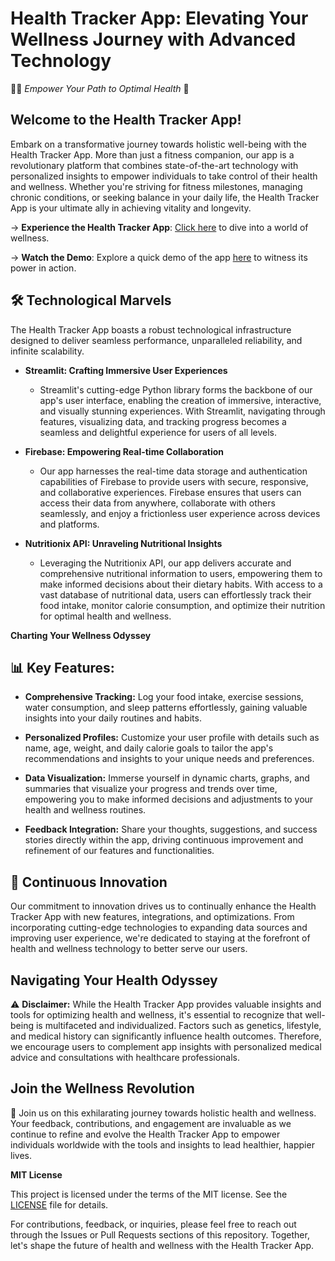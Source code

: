 # Health Tracker App: Elevating Your Wellness Journey with Advanced Technology

🏃‍♂️ *Empower Your Path to Optimal Health* 🥦

## **Welcome to the Health Tracker App!**

Embark on a transformative journey towards holistic well-being with the Health Tracker App. More than just a fitness companion, our app is a revolutionary platform that combines state-of-the-art technology with personalized insights to empower individuals to take control of their health and wellness. Whether you're striving for fitness milestones, managing chronic conditions, or seeking balance in your daily life, the Health Tracker App is your ultimate ally in achieving vitality and longevity.

-> **Experience the Health Tracker App**: [Click here](https://healthtrackapp.streamlit.app/?embed_options=dark_theme) to dive into a world of wellness.

-> **Watch the Demo**: Explore a quick demo of the app [here](#) to witness its power in action.

## 🛠️ **Technological Marvels**

The Health Tracker App boasts a robust technological infrastructure designed to deliver seamless performance, unparalleled reliability, and infinite scalability.

- **Streamlit: Crafting Immersive User Experiences**
  - Streamlit's cutting-edge Python library forms the backbone of our app's user interface, enabling the creation of immersive, interactive, and visually stunning experiences. With Streamlit, navigating through features, visualizing data, and tracking progress becomes a seamless and delightful experience for users of all levels.

- **Firebase: Empowering Real-time Collaboration**
  - Our app harnesses the real-time data storage and authentication capabilities of Firebase to provide users with secure, responsive, and collaborative experiences. Firebase ensures that users can access their data from anywhere, collaborate with others seamlessly, and enjoy a frictionless user experience across devices and platforms.

- **Nutritionix API: Unraveling Nutritional Insights**
  - Leveraging the Nutritionix API, our app delivers accurate and comprehensive nutritional information to users, empowering them to make informed decisions about their dietary habits. With access to a vast database of nutritional data, users can effortlessly track their food intake, monitor calorie consumption, and optimize their nutrition for optimal health and wellness.

**Charting Your Wellness Odyssey**

## 📊 **Key Features:**

- **Comprehensive Tracking:** Log your food intake, exercise sessions, water consumption, and sleep patterns effortlessly, gaining valuable insights into your daily routines and habits.

- **Personalized Profiles:** Customize your user profile with details such as name, age, weight, and daily calorie goals to tailor the app's recommendations and insights to your unique needs and preferences.

- **Data Visualization:** Immerse yourself in dynamic charts, graphs, and summaries that visualize your progress and trends over time, empowering you to make informed decisions and adjustments to your health and wellness routines.

- **Feedback Integration:** Share your thoughts, suggestions, and success stories directly within the app, driving continuous improvement and refinement of our features and functionalities.

## 🤖 **Continuous Innovation**

Our commitment to innovation drives us to continually enhance the Health Tracker App with new features, integrations, and optimizations. From incorporating cutting-edge technologies to expanding data sources and improving user experience, we're dedicated to staying at the forefront of health and wellness technology to better serve our users.

## **Navigating Your Health Odyssey**

⚠️ **Disclaimer:** While the Health Tracker App provides valuable insights and tools for optimizing health and wellness, it's essential to recognize that well-being is multifaceted and individualized. Factors such as genetics, lifestyle, and medical history can significantly influence health outcomes. Therefore, we encourage users to complement app insights with personalized medical advice and consultations with healthcare professionals.

## **Join the Wellness Revolution**

🌟 Join us on this exhilarating journey towards holistic health and wellness. Your feedback, contributions, and engagement are invaluable as we continue to refine and evolve the Health Tracker App to empower individuals worldwide with the tools and insights to lead healthier, happier lives.

**MIT License**

This project is licensed under the terms of the MIT license. See the [LICENSE](https://github.com/ishita48/Health_Track_App/blob/main/LICENSE) file for details.

For contributions, feedback, or inquiries, please feel free to reach out through the Issues or Pull Requests sections of this repository. Together, let's shape the future of health and wellness with the Health Tracker App.
